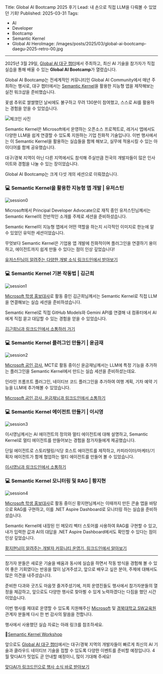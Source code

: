 Title: Global AI Bootcamp 2025 후기
Lead: 내 손으로 직접 LLM을 다뤄볼 수 있었던 기회!
Published: 2025-03-31
Tags:
  - AI
  - Developer
  - Bootcamp
  - Semantic Kernel
  - Global AI
HeroImage: /images/posts/2025/03/global-ai-bootcamp-daegu-2025-retro-00.jpg
---

2025년 3월 29일, [Global AI 대구 챕터][globalai]에서 주최하고, 최신 AI 기술을 참가자가 직접 실습을 통해 배울 수 있는 **Global AI Bootcamp**가 열렸습니다.

Global AI Bootcamp는 전세계적인 커뮤니티인 Global AI Community에서 매년 주최하는 행사로, 대구 챕터에서는 [Semantic Kernel][sk]을 활용한 지능형 앱을 제작해보는 실전 워크샵을 준비했습니다.

꽃샘 추위로 쌀쌀했던 날씨에도 불구하고 무려 130분이 참여했고, 스스로 AI를 활용하는 경험을 얻을 수 있었습니다.

![체크인 사진][image-01]

Semantic Kernel은 Microsoft에서 운영하는 오픈소스 프로젝트로, 레거시 앱에서도 다양한 LLM을 쉽게 연결할 수 있도록 지원하는 기업 친화적 기술입니다. 이번 행사에서는 이 Semantic Kernel을 활용하는 실습들을 함께 해보고, 실무에 적용시킬 수 있는 아이디어를 함께 공유했습니다.

대구/경북 지역이 아닌 다른 지역에서도 참석해 주실만큼 전국의 개발자들이 많은 인사이트와 경험을 나눌 수 있는 장이었습니다.

Global AI Bootcamp는 크게 다섯 개의 세션으로 이뤄졌습니다.


### 💻 Semantic Kernel을 활용한 지능형 앱 개발 | 유저스틴

![session0][image-02]

Microsoft에서 Principal Developer Advocate으로 재직 중인 유저스틴님께서는 Semantic Kernel의 전반적인 소개를 주제로 세션을 준비하셨습니다. 

Semantic Kernel이 지능형 앱에서 어떤 역할을 하는지 시각적인 이미지로 한눈에 알 수 있었던 유익한 세션이었습니다.

무엇보다 Semantic Kernel은 기업용 앱 개발에 친화적이며 플러그인을 연결하기 용이하고, 에이전트까지 쉽게 만들 수 있다는 점이 인상 깊었습니다!

[유저스틴님이 알려주는 다양한 개발 소식 링크드인에서 받아보기][justin-sns]

### 💻 Semantic Kernel 기본 작동법 | 김근희

![session1][image-03]

[Microsoft 학생 홍보대사][mlsa]로 활동 중인 김근희님께서는 Semantic Kernel로 직접 LLM을 연결해보는 실습 세션을 준비하셨습니다.

Semantic Kernel로 직접 GitHub Models와 Gemini API를 연결해 내 컴퓨터에서 AI에게 직접 묻고 대답할 수 있는 경험을 얻을 수 있었습니다.

[김근희님과 링크드인에서 소통하러 가기][geunhee-sns]

### 💻 Semantic Kernel 플러그인 만들기 | 윤금재

![session2][image-04]


[Microsoft 공인 강사][mct], MCT로 활동 중이신 윤금재님께서는 LLM에 특정 기능을 추가하는 플러그인을 Semantic Kernel에서 만드는 실습 세션을 준비하셨는데요. 

인라인 프롬프트 플러그인, 네이티브 코드 플러그인을 추가하여 여행 계획, 기차 예약 기능을 LLM에 추가해볼 수 있었습니다.

[Microsoft 공인 강사, 윤금재님과 링크드인에서 소통하기][keumjae-sns]

### 💻 Semantic Kernel 에이전트 만들기 | 이시영

![session3][image-05]

이시영님께서는 AI 에이전트의 정의와 멀티 에이전트에 대해 설명하고, Semantic Kernel로 멀티 에이전트를 만들어보는 경험을 참가자들에게 제공했습니다.

단일 에이전트로 스토리텔링/식당 호스트 에이전트를 제작하고, 카피라이터/마케터/기획자 에이전트가 함께 협업하는 멀티 에이전트를 만들어 볼 수 있었습니다.

[이시영님과 링크드인에서 소통하기][siyoung-sns]

### 💻 Semantic Kernel 모니터링 및 RAG | 황지현

![session4][image-06]

[Microsoft 학생 홍보대사][mlsa]로 활동 중이신 황지현님께서는 이때까지 만든 콘솔 앱을 바탕으로 RAG를 구현하고, 이를 .NET Aspire Dashboard로 모니터링 하는 실습을 준비하셨습니다.

Semantic Kernel에 내장된 인 메모리 벡터 스토어를 사용하여 RAG를 구현할 수 있고, 내가 입력한 값과 AI의 대답을 .NET Aspire Dashboard에서도 확인할 수 있다는 점이 인상 깊었습니다.

[황지현님이 알려주는 개발자 커뮤니티 운영기, 링크드인에서 알아보기][jihyeon-sns]

---

참가자 분들은 새로운 기술을 배움과 동시에 실습을 하면서 작동 방식을 경험해 볼 수 있어 좋은 기회였다는 반응을 많이 남겨주셨고, 앞으로 배우고 싶은 분야, 주제에 대해서도 많은 의견을 내주셨습니다.

준비한 다과와 굿즈도 마음껏 즐겨주셨기에, 저희 운영진들도 행사에서 참가자분들의 열정을 체감하고, 앞으로도 다양한 행사로 찾아뵐 수 있게 노력하겠다는 다짐을 했던 시간이었습니다.

이번 행사를 제대로 운영할 수 있도록 지원해주신 [Microsoft][ms] 및 [경북대학교 SW교육원][swedu] 관계자 분들께 다시 한 번 감사의 말씀을 전합니다.

행사에서 사용했던 실습 자료는 아래 링크를 참조하세요.

📝[Semantic Kernel Workshop][gh sample]

앞으로도 [Global AI 대구 챕터][globalai]에서는 대구/경북 지역의 개발자들이 빠르게 최신의 AI 기술과 클라우드 네이티브 기술을 접할 수 있도록 다양한 이벤트를 준비할 예정입니다. 4월 맞다AI가 밋업도 곧 안내할 예정이니, 많이 기대해 주세요!

[맞다AI가 링크드인으로 행사 소식 바로 받아보기][matdaaiga-sns]

[image-01]: /images/posts/2025/03/global-ai-bootcamp-daegu-2025-retro-01.jpg
[image-02]: /images/posts/2025/03/global-ai-bootcamp-daegu-2025-retro-02.jpg
[image-03]: /images/posts/2025/03/global-ai-bootcamp-daegu-2025-retro-03.jpg
[image-04]: /images/posts/2025/03/global-ai-bootcamp-daegu-2025-retro-04.jpg
[image-05]: /images/posts/2025/03/global-ai-bootcamp-daegu-2025-retro-05.jpg
[image-06]: /images/posts/2025/03/global-ai-bootcamp-daegu-2025-retro-06.jpg

[gh sample]: https://github.com/matdaaiga-kr/semantic-kernel-workshop

[sk]: https://aka.ms/semantic-kernel

[ms]: https://microsoft.com
[swedu]: http://swedu.knu.ac.kr

[globalai]: https://globalai.community/chapters/daegu
[mlsa]: https://mvp.microsoft.com/studentambassadors
[mct]: https://learn.microsoft.com/credentials/certifications/mct-certification

[justin-sns]: https://linkedin.com/in/justinyoo
[siyoung-sns]: https://linkedin.com/in/krsy0411
[keumjae-sns]: https://linkedin.com/in/keumjae-yoon-9371a5280
[geunhee-sns]: https://linkedin.com/in/geunhee-kim1227
[jihyeon-sns]: https://linkedin.com/in/jihyeon081
[matdaaiga-sns]: https://www.linkedin.com/company/matdaaiga
